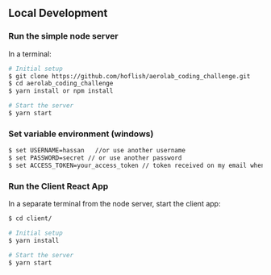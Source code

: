 
## Local Development

### Run the simple node server

In a terminal:

```bash
# Initial setup
$ git clone https://github.com/hoflish/aerolab_coding_challenge.git
$ cd aerolab_coding_challenge
$ yarn install or npm install

# Start the server
$ yarn start
```

### Set variable environment (windows)
```bash
$ set USERNAME=hassan   //or use another username
$ set PASSWORD=secret // or use another password
$ set ACCESS_TOKEN=your_access_token // token received on my email when I subscribed to the Aerolab challenge (challenge is already closed)
```


### Run the Client React App

In a separate terminal from the node server, start the client app:

```bash
$ cd client/

# Initial setup
$ yarn install

# Start the server
$ yarn start
```
